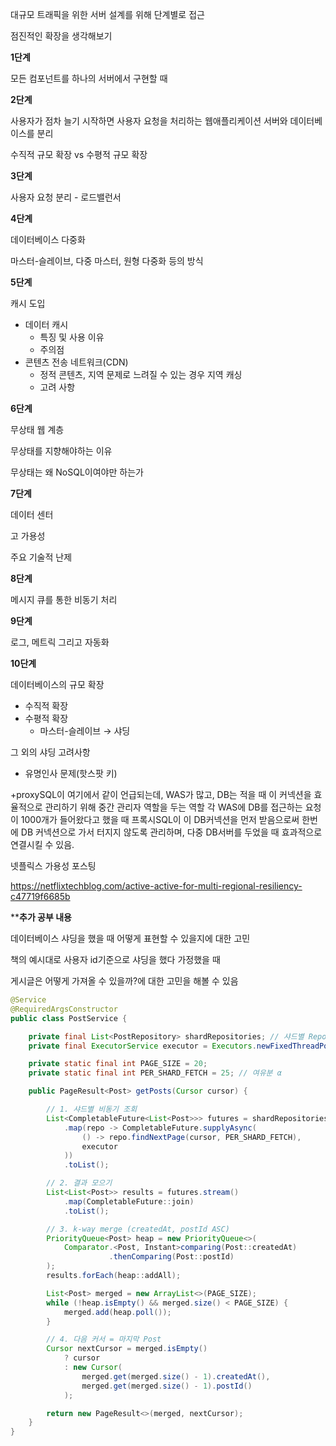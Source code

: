 대규모 트래픽을 위한 서버 설계를 위해 단계별로 접근

점진적인 확장을 생각해보기

**1단계**

모든 컴포넌트를 하나의 서버에서 구현할 때

**2단계**

사용자가 점차 늘기 시작하면 사용자 요청을 처리하는 웹애플리케이션 서버와 데이터베이스를 분리

수직적 규모 확장 vs 수평적 규모 확장

**3단계**

사용자 요청 분리 - 로드밸런서

**4단계**

데이터베이스 다중화

마스터-슬레이브, 다중 마스터, 원형 다중화 등의 방식

**5단계**

캐시 도입

- 데이터 캐시
    - 특징 및 사용 이유
    - 주의점
- 콘텐츠 전송 네트워크(CDN)
    - 정적 콘텐츠, 지역 문제로 느려질 수 있는 경우 지역 캐싱
    - 고려 사항

**6단계**

무상태 웹 계층

무상태를 지향해야하는 이유

무상태는 왜 NoSQL이여야만 하는가

**7단계**

데이터 센터

고 가용성

주요 기술적 난제

**8단계**

메시지 큐를 통한 비동기 처리

**9단계**

로그, 메트릭 그리고 자동화

**10단계**

데이터베이스의 규모 확장

- 수직적 확장
- 수평적 확장
    - 마스터-슬레이브 → 샤딩

그 외의 샤딩 고려사항

- 유명인사 문제(핫스팟 키)

+proxySQL이 여기에서 같이 언급되는데, WAS가 많고, DB는 적을 때 이 커넥션을 효율적으로 관리하기 위해 중간 관리자 역할을 두는 역할
각 WAS에 DB를 접근하는 요청이 1000개가 들어왔다고 했을 때
프록시SQL이 이 DB커넥션을 먼저 받음으로써 한번에 DB 커넥션으로 가서 터지지 않도록 관리하며, 다중 DB서버를 두었을 때 효과적으로 연결시킬 수 있음.

넷플릭스 가용성 포스팅

https://netflixtechblog.com/active-active-for-multi-regional-resiliency-c47719f6685b

****추가 공부 내용**

데이터베이스 샤딩을 했을 때 어떻게 표현할 수 있을지에 대한 고민

책의 예시대로 사용자 id기준으로 샤딩을 했다 가정했을 때

게시글은 어떻게 가져올 수 있을까?에 대한 고민을 해볼 수 있음

```java
@Service
@RequiredArgsConstructor
public class PostService {

    private final List<PostRepository> shardRepositories; // 샤드별 Repo 주입
    private final ExecutorService executor = Executors.newFixedThreadPool(8);

    private static final int PAGE_SIZE = 20;
    private static final int PER_SHARD_FETCH = 25; // 여유분 α

    public PageResult<Post> getPosts(Cursor cursor) {

        // 1. 샤드별 비동기 조회
        List<CompletableFuture<List<Post>>> futures = shardRepositories.stream()
            .map(repo -> CompletableFuture.supplyAsync(
                () -> repo.findNextPage(cursor, PER_SHARD_FETCH),
                executor
            ))
            .toList();

        // 2. 결과 모으기
        List<List<Post>> results = futures.stream()
            .map(CompletableFuture::join)
            .toList();

        // 3. k-way merge (createdAt, postId ASC)
        PriorityQueue<Post> heap = new PriorityQueue<>(
            Comparator.<Post, Instant>comparing(Post::createdAt)
                      .thenComparing(Post::postId)
        );
        results.forEach(heap::addAll);

        List<Post> merged = new ArrayList<>(PAGE_SIZE);
        while (!heap.isEmpty() && merged.size() < PAGE_SIZE) {
            merged.add(heap.poll());
        }

        // 4. 다음 커서 = 마지막 Post
        Cursor nextCursor = merged.isEmpty()
            ? cursor
            : new Cursor(
                merged.get(merged.size() - 1).createdAt(),
                merged.get(merged.size() - 1).postId()
            );

        return new PageResult<>(merged, nextCursor);
    }
}

```
